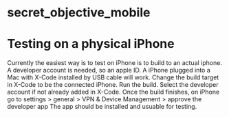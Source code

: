 # secret_objective_mobile

# Testing on a physical iPhone
Currently the easiest way is to test on iPhone is to build to an actual iphone.
A developer account is needed, so an apple ID. 
A iPhone plugged into a Mac with X-Code installed by USB cable will work. 
Change the build target in X-Code to be the connected iPhone.
Run the build. 
Select the developer account if not already added in X-Code. 
Once the build finishes, on iPhone go to settings > general > VPN & Device Management > approve the developer app
The app should be installed and usuable for testing. 
